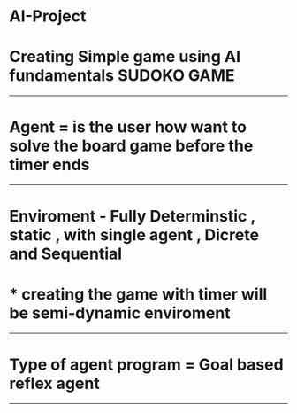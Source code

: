 # AI-Project

# Creating Simple game using AI fundamentals **SUDOKO GAME**
__________________________________________________________________________________________________________________

 # Agent = is the user how want to solve the board game before the timer ends 
___________________________________________________________________________________________________________________

# Enviroment - Fully Determinstic , static , with single agent , Dicrete and Sequential 
# * creating the game with timer will be semi-dynamic enviroment
 ___________________________________________________________________________________________________________________
 
 #  Type of agent program = Goal based reflex agent 
 ____________________________________________________________________________________________________________________

